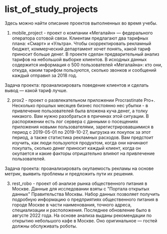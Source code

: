 # list_of_study_projects
Здесь можно найти описание проектов выполненных во время учебы.

1. mobile_project - проект о компании «Мегалайн» — федерального оператора сотовой связи. Клиентам предлагают два тарифных плана: «Смарт» и «Ультра». Чтобы скорректировать рекламный бюджет, коммерческий департамент хочет понять, какой тариф приносит больше денег.
В проекте сделан предварительный анализ тарифов на небольшой выборке клиентов. В исходных данных содержится информация о 500 пользователей «Мегалайна»: кто они, откуда, каким тарифом пользуются, сколько звонков и сообщений каждый отправил за 2018 год.

 Задача проекта: проанализировать поведение клиентов и сделать вывод — какой тариф лучше.

2. prox2 - проект о развлекательном приложении Procrastinate Pro+. Несколько прошлых месяцев бизнес постоянно нес убытки - в привлечение пользователей была вложена куча денег, а толку никакого. Вам нужно разобраться в причинах этой ситуации.
В распоряжении есть лог сервера с данными о посещениях приложения новыми пользователями, зарегистрировавшимися в период с 2019-05-01 по 2019-10-27, выгрузка их покупок за этот период, а также статистика рекламных расходов. Вам предстоит изучить, как люди пользуются продуктом, когда они начинают покупать, сколько денег приносит каждый клиент, когда он окупается и какие факторы отрицательно влияют на привлечение пользователей.

 Задача проекта: проанализировать окупаемость рекламы на основе метрик, выявить проблемы и предложить пути их решения.

3. rest_robo - проект об анализе рынка общественного питания в Москве. Данные для исследовании взяты с "Портала открытых данных" Правительства Москвы. Набор данных позволяет получить подробную информацию о предприятиях общественного питания в городе Москве в части наименования, точного адреса, специализации и расположения. Последнее обновление было в августе 2022 года. На основе анализа выданы рекомендации по открытию небольшого кафе в Москве. Оно оригинальное — гостей должны обслуживать роботы. 
